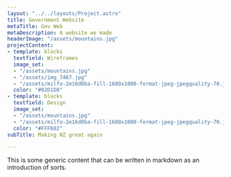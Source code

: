 ```yaml
---
layout: "../../layouts/Project.astro"
title: Government Website
metaTitle: Gov Web
metaDescription: A website we made
headerImage: "/assets/mountains.jpg"
projectContent:
- template: blocks
  textfield: Wireframes
  image_set:
  - "/assets/mountains.jpg"
  - "/assets/img_7467.jpg"
  - "/assets/milfo-2e16d0ba-fill-1680x1000-format-jpeg-jpegquality-70.jpg"
  color: "#82D1D8"
- template: blocks
  textfield: Design
  image_set:
  - "/assets/mountains.jpg"
  - "/assets/milfo-2e16d0ba-fill-1680x1000-format-jpeg-jpegquality-70.jpg"
  color: "#FFF682"
subTitle: Making NZ great again

---
```

This is some generic content that can be written in markdown as an introduction of sorts. 